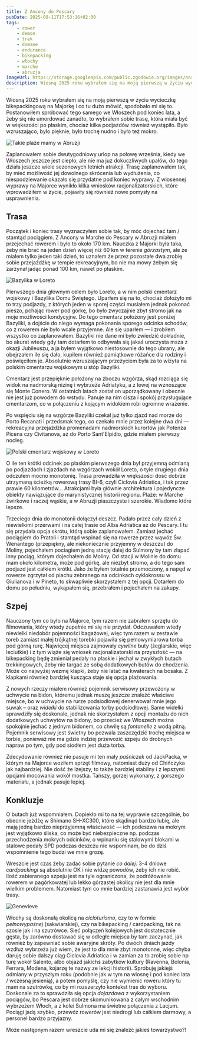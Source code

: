 ```yaml
---
title: Z Ancony do Pescary
pubDate: 2025-09-11T17:53:16+02:00
tags:
    - rower
    - demon
    - trek
    - domane
    - endurance
    - bikepacking
    - włochy
    - marche
    - abruzja
imageUrl: https://storage.googleapis.com/public.zgodowie.org/images/nareszcie-abruzja.jpg
description: Wiosną 2025 roku wybrałem się na moją pierwszą w życiu wycieczkę bikepackingową na Majorkę i co tu dużo mówić, spodobało mi się to. Postanowiłem spróbować tego samego we Włoszech pod koniec lata, a żeby się nie umordować zanadto, to wybrałem sobie trasę, która miała być w większości po płaskim, chociaż kilka podjazdów również wystąpiło. Było wzruszająco, było pięknie, było trochę nudno i było też mokro.
---
```


Wiosną 2025 roku wybrałem się na moją pierwszą w życiu wycieczkę bikepackingową na Majorkę i co tu dużo mówić, spodobało mi się to. Postanowiłem spróbować tego samego we Włoszech pod koniec lata, a żeby się nie umordować zanadto, to wybrałem sobie trasę, która miała być w większości po płaskim, chociaż kilka podjazdów również wystąpiło. Było wzruszająco, było pięknie, było trochę nudno i było też mokro.

![Takie plaże mamy w Abruzji](https://storage.googleapis.com/public.zgodowie.org/images/nareszcie-abruzja.jpg 'Plaże w Abruzji są piaszczyste')

Zaplanowałem sobie dwutygodniowy urlop na połowę września, kiedy we Włoszech jeszcze jest ciepło, ale nie ma już dokuczliwych upałów, do tego działa jeszcze wiele sezonowych letnich atrakcji. Trasę zaplanowałem tak, by mieć możliwość jej dowolnego skrócenia lub wydłużenia, co niespodziewanie okazało się przydatne pod koniec wyprawy. Z wiosennej wyprawy na Majorce wynikło kilka wniosków racjonalizatorskich, które wprowadziłem w życie, pojawiły się również nowe pomysły na usprawnienia.

## Trasa

Początek i koniec trasy wyznaczyłem sobie tak, by móc dojechać tam / stamtąd pociągiem. Z Ancony w Marche do Pescary w Abruzji miałem przejechać rowerem i było to około 170 km. Nauczka z Majorki była taka, żeby nie brać na jeden dzień więcej niż 60 km w terenie _górzastym_, ale że miałem tylko jeden taki dzień, to uznałem że przez pozostałe dwa zrobię sobie przejażdżkę w tempie rekreacyjnym, bo nie ma mowy żebym się zarzynał jadąc ponad 100 km, nawet po płaskim.

![Bazylika w Loreto](https://storage.googleapis.com/public.zgodowie.org/images/bazylika-loreto.jpg 'Bazylika Domu Świętego w Loreto')

Pierwszego dnia głównym celem było Loreto, a w nim polski cmentarz wojskowy i Bazylika Domu Świętego. Uparłem się na to, chociaż dołożyło mi to trzy podjazdy, z których jeden w sporej części musiałem jednak pokonać pieszo, pchając rower pod górkę, bo było zwyczajnie zbyt stromo jak na moje możliwości kondycyjne. Do tego cmentarz położony jest poniżej Bazyliki, a dojście do niego wymaga pokonania sporego odcinka schodów, co z rowerem nie było wcale przyjemne. Ale się uparłem &mdash; i zrobiłem wszystko co zaplanowałem. Bazyliki nie dane mi było zwiedzić dokładnie, bo akurat wtedy gdy tam dotarłem to odbywała się jakaś uroczysta msza z okazji Jubileuszu, a ja byłem wyjątkowo niestosownie do tego ubrany, ale obejrzałem ile się dało, kupiłem również pamiątkowe różańce dla rodziny i poświęciłem je. Absolutnie wzruszającym przeżyciem była za to wizyta na polskim cmentarzu wojskowym u stóp Bazyliki.

Cmentarz jest przepięknie położony na zboczu wzgórza, skąd rozciąga się widok na nadmorską nizinę i wybrzeże Adriatyku, a z lewej na wznoszące się Monte Conero. W ostatnich latach został on uporządkowany i obecnie nie jest już powodem do wstydu. Panuje na nim cisza i spokój przysługujące cmentarzom, co w połączeniu z kojącym widokiem robi ogromne wrażenie.

Po wspięciu się na wzgórze Bazyliki czekał już tylko zjazd nad morze do Porto Recanati i przedsmak tego, co czekało mnie przez kolejne dwa dni &mdash; rekreacyjna przejażdżka promenadami nadmorskich kurortów jak Potenza Picena czy Civitanova, aż do Porto Sant'Elpidio, gdzie miałem pierwszy nocleg.

![Polski cmentarz wojskowy w Loreto](https://storage.googleapis.com/public.zgodowie.org/images/cmentarz-polski-loreto.jpg 'Cmentarz żołnierzy II Korpusu poległych podczas walk o Marche i Emilię-Romanię')

O ile ten krótki odcinek po płaskim pierwszego dnia był przyjemną odmianą po podjazdach i zjazdach na wzgórzach wokół Loreto, o tyle drugiego dnia odczułem mocno monotonię. Trasa prowadziła w większości dość dobrze utrzymaną ścieżką rowerową trasy BI-6, czyli Ciclovia Adriatica, i tak przez prawie 60 kilometrów... Atrakcjami była głównie architektura i pojedyncze obiekty nawiązujące do marynistycznej historii regionu. Plaże: w Marche żwirkowe i raczej wąskie, a w Abruzji piaszczyste i szerokie. Wiadomo które lepsze.

Trzeciego dnia do monotonii dołączył deszcz. Padało przez cały dzień z niewielkimi przerwami i na całej trasie od Alba Adriatica aż do Pescary. I tu się przydała opcja skrótu, którą sobie zaplanowałem. Zamiast jechać pociągiem do Pratoli i stamtąd wspinać się na rowerze przez wąwóz Św. Wenantego (przepiękny, ale niekoniecznie przyjemny w deszczu) do Moliny, pojechałem pociagiem jedną stację dalej do Sulmony by tam złapać inny pociąg, którym dojechałem do Moliny. Od stacji w Molinie do domu mam około kilometra, może pod górkę, ale niezbyt stromo, a do tego sam podjazd jest całkiem krótki. Jako że byłem totalnie przemoczony, a napęd w rowerze zgrzytał od piachu zebranego na odcinkach cyklokrossu w Giulianova i w Pineto, to skwapliwie skorzystałem z tej opcji. Dotarłem do domu po południu, wykąpałem się, przebrałem i pojechałem na zakupy.

## Szpej

Nauczony tym co było na Majorce, tym razem nie zabrałem sprzętu do filmowania, który wtedy zupełnie mi się nie przydał. Odczuwałem wtedy niewielki niedobór pojemności bagażowej, więc tym razem w zestawie toreb zamiast małej trójkątnej torebki pojawiła się pełnowymiarowa torba pod górną rurę. Najwięcej miejsca zajmowały _cywilne_ buty (żeglarskie, więc leciutkie) i z tym wiąże się wniosek racjonalizatorski na przyszłość &mdash; na bikepacking będę zmieniał pedały na płaskie i jechał w zwykłych butach trekkingowych, żeby nie targać ze sobą dodatkowych butów do chodzenia. Może co najwyżej wezmę klapki, żeby nie latać na kwaterach na bosaka. Z klapkami również bardziej kusząca staje się opcja plażowania.

Z nowych rzeczy miałem również pojemnik serwisowy przewożony w uchwycie na bidon, któremu jednak muszę jeszcze znaleźć właściwe miejsce, bo w uchwycie na rurze podsiodłowej denerwował mnie jego suwak &ndash; oraz _widełki_ do stabilizowania torby podsiodłowej. Same widełki sprawdziły się doskonale, jednak nie skorzystałem z opcji montażu do nich dodatkowych uchwytów na bidony, bo przecież we Włoszech można spokojnie jechać z jednym bidonem, co chwilę są _fontanelle_ z wodą pitną. Pojemnik serwisowy jest świetny bo pozwala zaszczędzić trochę miejsca w torbie, ponieważ nie ma gdzie indziej przewozić szpeju do drobnych napraw po tym, gdy pod siodłem jest duża torba.

Zdecydowanie również nie pasuje mi ten mały _paśniczek_ od JackPacka, w którym na Majorce woziłem sprzęt filmowy, natomiast duży od Chińczyka jak najbardziej. Nie dość że lżejszy, to także bardziej stabilny i z lepszymi opcjami mocowania wokół mostka. Tańszy, gorzej wykonany, z gorszego materiału, a jednak pasuje lepiej.

## Konkluzje

O butach już wspomniałem. Dopiekło mi to na tej wyprawie szczególnie, bo obecnie jeżdżę w Shimano SH-XC300, które skądinąd bardzo lubię, ale mają jedną bardzo nieprzyjemną właściwość &mdash; ich podeszwa na mokrym jest wyjątkowo śliska, co może być niebezpieczne np. podczas przechodzenia mokrych odcinków, o wpinaniu się stalowymi blokami w stalowe pedały SPD podczas deszczu nie wspominam, bo do dziś wspomnienie tego budzi we mnie grozę.

Wreszcie jest czas żeby zadać sobie pytanie _co dalej_. 3-4 dniowe _cardpackingi_ są absolutnie OK i nie widzę powodów, żeby ich nie robić. Ilość zabieranego szpeju jest na tyle ograniczona, że podróżowanie rowerem w pagórkowatej lub lekko górzastej okolicy nie jest dla mnie wielkim problemem. Natomiast tym co mnie bardziej zastanawia jest wybór trasy.

![Genevieve](https://storage.googleapis.com/public.zgodowie.org/images/genevieve.jpg 'Takie coś stoi w parku w San Benedetto del Tronto')

Włochy są doskonałą okolicą na _cicloturismo_, czy to w formie _pełnowypaśnej_ (sakwiarskiej), czy na bikepacking / cardpacking, tak na szosie jak i na szutrówce. Sieć połączeń kolejowych jest dostatecznie gęsta, by zarówno dostawać się w odległe miejsca by tam zaczynać, jak również by zapewniać sobie awaryjne skróty. Po dwóch dniach jazdy wzdłuż wybrzeża już wiem, że jest to dla mnie zbyt monotonne, więc chyba daruję sobie dalszy ciąg Ciclovia Adriatica i w zamian za to zrobię sobie np turę wokół Salento, albo objazd jakichś zabytków kultury (Ravenna, Bolonia, Ferrara, Modena, kojarzę te nazwy ze lekcji historii). Spróbuję jakiejś odmiany w przyszłym roku (podobnie jak w tym na wiosnę i pod koniec lata / wczesną jesienią), a potem pomyślę, czy nie wymienić roweru który tu mam na szutrówkę, co by mi rozszerzyło kontekst tras do wyboru. Doskonale za to sprawdziła się opcja _dojazdowa_ z wykorzystaniem pociągów, bo Pescara jest dobrze skomunikowana z całym wschodnim wybrzeżem Włoch, a z kolei Sulmona ma świetne połączenia z Lacjum. Pociągi jadą szybko, przewóz rowerów jest niedrogi lub całkiem darmowy, a personel bardzo przyjazny.

Może następnym razem wreszcie uda mi się znaleźć jakieś towarzystwo?!
